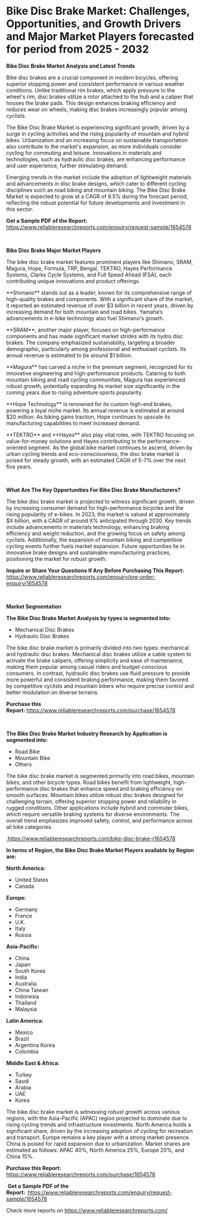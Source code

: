 <p><h1>Bike Disc Brake Market: Challenges, Opportunities, and Growth Drivers and Major Market Players forecasted for period from 2025 - 2032</h1></p><p><strong>Bike Disc Brake Market Analysis and Latest Trends</strong></p>
<p><p>Bike disc brakes are a crucial component in modern bicycles, offering superior stopping power and consistent performance in various weather conditions. Unlike traditional rim brakes, which apply pressure to the wheel's rim, disc brakes utilize a rotor attached to the hub and a caliper that houses the brake pads. This design enhances braking efficiency and reduces wear on wheels, making disc brakes increasingly popular among cyclists.</p><p>The Bike Disc Brake Market is experiencing significant growth, driven by a surge in cycling activities and the rising popularity of mountain and hybrid bikes. Urbanization and an increasing focus on sustainable transportation also contribute to the market's expansion, as more individuals consider cycling for commuting and leisure. Innovations in materials and technologies, such as hydraulic disc brakes, are enhancing performance and user experience, further stimulating demand.</p><p>Emerging trends in the market include the adoption of lightweight materials and advancements in disc brake designs, which cater to different cycling disciplines such as road biking and mountain biking. The Bike Disc Brake Market is expected to grow at a CAGR of 9.5% during the forecast period, reflecting the robust potential for future developments and investment in this sector.</p></p>
<p><strong>Get a Sample PDF of the Report:&nbsp;</strong> <a href="https://www.reliableresearchreports.com/enquiry/request-sample/1654578?utm_campaign=2201&utm_medium=2&utm_source=Github&utm_content=ia&utm_term=23022025&utm_id=bike-disc-brake">https://www.reliableresearchreports.com/enquiry/request-sample/1654578</a></p>
<p>&nbsp;</p>
<p><strong>Bike Disc Brake Major Market Players</strong></p>
<p><p>The bike disc brake market features prominent players like Shimano, SRAM, Magura, Hope, Formula, TRP, Bengal, TEKTRO, Hayes Performance Systems, Clarks Cycle Systems, and Full Speed Ahead (FSA), each contributing unique innovations and product offerings. </p><p>**Shimano** stands out as a leader, known for its comprehensive range of high-quality brakes and components. With a significant share of the market, it reported an estimated revenue of over $3 billion in recent years, driven by increasing demand for both mountain and road bikes. Yamaha’s advancements in e-bike technology also fuel Shimano's growth.</p><p>**SRAM**, another major player, focuses on high-performance components and has made significant market strides with its hydro disc brakes. The company emphasized sustainability, targeting a broader demographic, particularly among professional and enthusiast cyclists. Its annual revenue is estimated to be around $1 billion.</p><p>**Magura** has carved a niche in the premium segment, recognized for its innovative engineering and high-performance products. Catering to both mountain biking and road cycling communities, Magura has experienced robust growth, potentially expanding its market size significantly in the coming years due to rising adventure sports popularity.</p><p>**Hope Technology** is renowned for its custom high-end brakes, powering a loyal niche market. Its annual revenue is estimated at around $20 million. As biking gains traction, Hope continues to upscale its manufacturing capabilities to meet increased demand.</p><p>**TEKTRO** and **Hayes** also play vital roles, with TEKTRO focusing on value-for-money solutions and Hayes contributing to the performance-oriented segment. As the global bike market continues to ascend, driven by urban cycling trends and eco-consciousness, the disc brake market is poised for steady growth, with an estimated CAGR of 5-7% over the next five years.</p></p>
<p>&nbsp;</p>
<p><strong>What Are The Key Opportunities For Bike Disc Brake Manufacturers?</strong></p>
<p><p>The bike disc brake market is projected to witness significant growth, driven by increasing consumer demand for high-performance bicycles and the rising popularity of e-bikes. In 2023, the market is valued at approximately $X billion, with a CAGR of around X% anticipated through 2030. Key trends include advancements in materials technology, enhancing braking efficiency and weight reduction, and the growing focus on safety among cyclists. Additionally, the expansion of mountain biking and competitive cycling events further fuels market expansion. Future opportunities lie in innovative brake designs and sustainable manufacturing practices, positioning the market for robust growth.</p></p>
<p><strong>Inquire or Share Your Questions If Any Before Purchasing This Report:</strong> <a href="https://www.reliableresearchreports.com/enquiry/pre-order-enquiry/1654578?utm_campaign=2201&utm_medium=2&utm_source=Github&utm_content=ia&utm_term=23022025&utm_id=bike-disc-brake">https://www.reliableresearchreports.com/enquiry/pre-order-enquiry/1654578</a></p>
<p>&nbsp;</p>
<p><strong>Market Segmentation</strong></p>
<p><strong>The Bike Disc Brake Market Analysis by types is segmented into:</strong></p>
<p><ul><li>Mechanical Disc Brakes</li><li>Hydraulic Disc Brakes</li></ul></p>
<p><p>The bike disc brake market is primarily divided into two types: mechanical and hydraulic disc brakes. Mechanical disc brakes utilize a cable system to activate the brake calipers, offering simplicity and ease of maintenance, making them popular among casual riders and budget-conscious consumers. In contrast, hydraulic disc brakes use fluid pressure to provide more powerful and consistent braking performance, making them favored by competitive cyclists and mountain bikers who require precise control and better modulation on diverse terrains.</p></p>
<p><strong>Purchase this Report:&nbsp;</strong><a href="https://www.reliableresearchreports.com/purchase/1654578?utm_campaign=2201&utm_medium=2&utm_source=Github&utm_content=ia&utm_term=23022025&utm_id=bike-disc-brake">https://www.reliableresearchreports.com/purchase/1654578</a></p>
<p>&nbsp;</p>
<p><strong>The Bike Disc Brake Market Industry Research by Application is segmented into:</strong></p>
<p><ul><li>Road Bike</li><li>Mountain Bike</li><li>Others</li></ul></p>
<p><p>The bike disc brake market is segmented primarily into road bikes, mountain bikes, and other bicycle types. Road bikes benefit from lightweight, high-performance disc brakes that enhance speed and braking efficiency on smooth surfaces. Mountain bikes utilize robust disc brakes designed for challenging terrain, offering superior stopping power and reliability in rugged conditions. Other applications include hybrid and commuter bikes, which require versatile braking systems for diverse environments. The overall trend emphasizes improved safety, control, and performance across all bike categories.</p></p>
<p><a href="https://www.reliableresearchreports.com/bike-disc-brake-r1654578?utm_campaign=2201&utm_medium=2&utm_source=Github&utm_content=ia&utm_term=23022025&utm_id=bike-disc-brake">&nbsp;https://www.reliableresearchreports.com/bike-disc-brake-r1654578</a></p>
<p><strong>In terms of Region, the Bike Disc Brake Market Players available by Region are:</strong></p>
<p>
    <p> <strong> North America: </strong>
        <ul>
            <li>United States</li>
            <li>Canada</li>
        </ul>
        </p> 
    <p> <strong> Europe: </strong>
        <ul>
            <li>Germany</li>
            <li>France</li>
            <li>U.K.</li>
            <li>Italy</li>
            <li>Russia</li>
        </ul>
        </p> 
    <p> <strong> Asia-Pacific: </strong>
        <ul>
            <li>China</li>
            <li>Japan</li>
            <li>South Korea</li>
            <li>India</li>
            <li>Australia</li>
            <li>China Taiwan</li>
            <li>Indonesia</li>
            <li>Thailand</li>
            <li>Malaysia</li>
        </ul>
        </p> 
    <p> <strong> Latin America: </strong>
        <ul>
            <li>Mexico</li>
            <li>Brazil</li>
            <li>Argentina Korea</li>
            <li>Colombia</li>
        </ul>
        </p> 
    <p> <strong> Middle East & Africa: </strong>
        <ul>
            <li>Turkey</li>
            <li>Saudi</li>
            <li>Arabia</li>
            <li>UAE</li>
            <li>Korea</li>
        </ul>
    </p>
    </p>
<p><p>The bike disc brake market is witnessing robust growth across various regions, with the Asia-Pacific (APAC) region projected to dominate due to rising cycling trends and infrastructure investments. North America holds a significant share, driven by the increasing adoption of cycling for recreation and transport. Europe remains a key player with a strong market presence. China is poised for rapid expansion due to urbanization. Market shares are estimated as follows: APAC 40%, North America 25%, Europe 20%, and China 15%.</p></p>
<p><strong>Purchase this Report: </strong><a href="https://www.reliableresearchreports.com/purchase/1654578?utm_campaign=2201&utm_medium=2&utm_source=Github&utm_content=ia&utm_term=23022025&utm_id=bike-disc-brake">https://www.reliableresearchreports.com/purchase/1654578</a></p>
<p>&nbsp;<strong>Get a Sample PDF of the Report:&nbsp;&nbsp;</strong><a href="https://www.reliableresearchreports.com/enquiry/request-sample/1654578?utm_campaign=2201&utm_medium=2&utm_source=Github&utm_content=ia&utm_term=23022025&utm_id=bike-disc-brake">https://www.reliableresearchreports.com/enquiry/request-sample/1654578</a></p>
<p><strong></strong></p>
<p>Check more reports on <a href="https://www.reliableresearchreports.com/?utm_campaign=2201&utm_medium=2&utm_source=Github&utm_content=ia&utm_term=23022025&utm_id=bike-disc-brake">https://www.reliableresearchreports.com/</a></p>